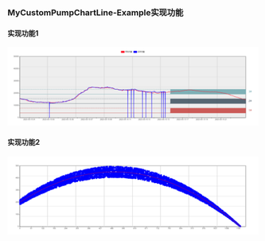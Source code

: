 ### MyCustomPumpChartLine-Example实现功能 

  #### 实现功能1

  ![实现功能1](../assets/img/2023-07-22-15-07-08.png ':size=100%')

#### 实现功能2

  ![实现功能2](../assets/img/2023-07-22-15-09-03.png ':size=100%')

